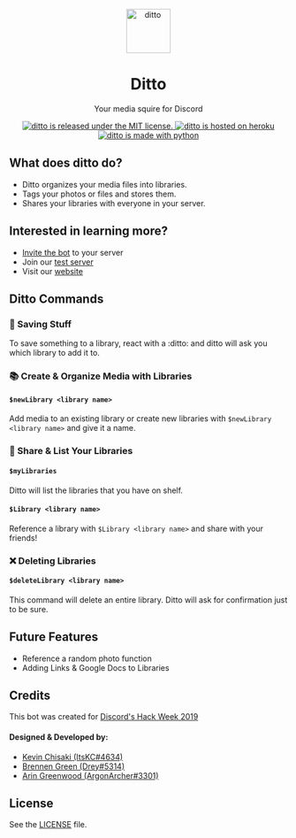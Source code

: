 <p align="center">
  <a href="http://www.dittobot.fyi/" target="_blank">
    <img alt="ditto" src="http://www.dittobot.fyi/img/ditto-bot-monogram.svg" width="80px" />
  </a>
</p>

<h1 align="center">
    Ditto
</h1>

<p align="center">Your media squire for Discord</p>

<p align="center">
  <a href="https://github.com/ditto-dev-team/ditto/blob/master/LICENSE">
    <img src="https://img.shields.io/badge/license-MIT-%23C77AE6.svg" alt="ditto is released under the MIT license." />
  </a>
  <a href="https://www.heroku.com/">
    <img src="https://img.shields.io/badge/host-Heroku-%23C77AE6.svg" alt="ditto is hosted on heroku" />
  </a>
  <a href="https://github.com/Rapptz/discord.py">
    <img src="https://img.shields.io/badge/built with-Discord.py-%23C77AE6.svg" alt="ditto is made with python" />
  </a>
</p>

## What does ditto do?

* Ditto organizes your media files into libraries.
* Tags your photos or files and stores them.
* Shares your libraries with everyone in your server.

## Interested in learning more?
* [Invite the bot](https://discordapp.com/oauth2/authorize?&client_id=592793989682429975&scope=bot&permissions=8) to your server
* Join our [test server](https://discord.gg/zMRRVqu)
* Visit our [website](http://www.dittobot.fyi/)

## Ditto Commands

### :pushpin: Saving Stuff

To save something to a library, react with a :ditto: and ditto will ask you which library to add it to.

### :books: Create & Organize Media with Libraries

#### `$newLibrary <library name>`

Add media to an existing library or create new libraries with `$newLibrary <library name>` and give it a name.

### :eyes: Share & List Your Libraries

#### `$myLibraries`

Ditto will list the libraries that you have on shelf.

#### `$Library <library name>`

Reference a library with `$Library <library name>` and share with your friends!

### :x: Deleting Libraries

#### `$deleteLibrary <library name>`

This command will delete an entire library. Ditto will ask for confirmation just to be sure.

## Future Features

* Reference a random photo function
* Adding Links & Google Docs to Libraries

## Credits

This bot was created for [Discord's Hack Week 2019](https://blog.discordapp.com/discord-community-hack-week-build-and-create-alongside-us-6b2a7b7bba33)

#### Designed & Developed by:

* [Kevin Chisaki (ItsKC#4634)](https://github.com/kevinchisaki) 
* [Brennen Green (Drey#5314)](https://github.com/brennengreen)
* [Arin Greenwood (ArgonArcher#3301)](https://github.com/argwood)

## License

See the [LICENSE](https://github.com/ditto-dev-team/ditto/blob/master/LICENSE) file.